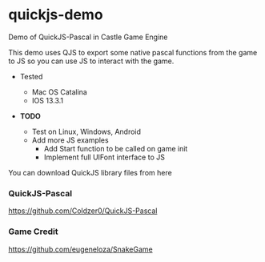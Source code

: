 # quickjs-demo
Demo of QuickJS-Pascal in Castle Game Engine

This demo uses QJS to export some native pascal functions from the game to JS so you can use JS to interact with the game.

- Tested 
    - Mac OS Catalina
    - IOS 13.3.1

- <b>TODO</b>
    - Test on Linux, Windows, Android
    - Add more JS examples
        - Add Start function to be called on game init
        - Implement full UIFont interface to JS  


You can download QuickJS library files from here
### QuickJS-Pascal
https://github.com/Coldzer0/QuickJS-Pascal

### Game Credit 
https://github.com/eugeneloza/SnakeGame